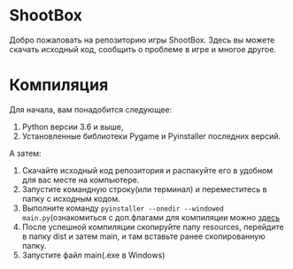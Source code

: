 ﻿# ShootBox
Добро пожаловать на репозиторию игры ShootBox. Здесь вы можете скачать исходный код, сообщить о проблеме в игре и многое другое.

# Компиляция
Для начала, вам понадобится следующее:

 1. Python версии 3.6 и выше,
 2. Установленные библиотеки Pygame и Pyinstaller последних версий.

А затем:

 1. Скачайте исходный код репозитория и распакуйте его в удобном для вас месте на компьютере.
 2. Запустите командную строку(или терминал) и переместитесь в папку с исходным кодом.
 3. Выполните команду `pyinstaller --onedir --windowed main.py`(ознакомиться с доп.флагами для компиляции можно [здесь](https://pyinstaller.readthedocs.io/en/stable/usage.html)
 4. После успешной компиляции скопируйте папу resources, перейдите в папку dist и затем main, и там вставьте ранее скопированную папку.
 5. Запустите файл main(.exe в Windows)
